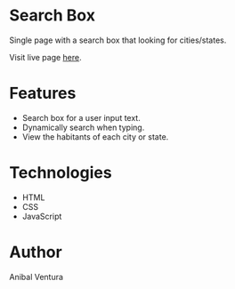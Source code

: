 # Search Box

Single page with a search box that looking for cities/states.

Visit live page [here](https://anibalventura.github.io/learning-webdev/javascript30/search-box/).

# Features

- Search box for a user input text.
- Dynamically search when typing.
- View the habitants of each city or state.

# Technologies

- HTML
- CSS
- JavaScript

# Author

Anibal Ventura
